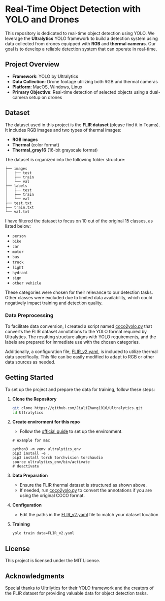 # Real-Time Object Detection with YOLO and Drones

This repository is dedicated to real-time object detection using YOLO. We leverage the **Ultralytics** YOLO framework to build a detection system using data collected from drones equipped with **RGB** and **thermal cameras**. Our goal is to develop a reliable detection system that can operate in real-time.

## Project Overview

- **Framework**: YOLO by Ultralytics
- **Data Collection**: Drone footage utilizing both RGB and thermal cameras
- **Platform**: MacOS, Windows, Linux
- **Primary Objective**: Real-time detection of selected objects using a dual-camera setup on drones

## Dataset

The dataset used in this project is the **FLIR dataset** (please find it in Teams). It includes RGB images and two types of thermal images:

- **RGB images**
- **Thermal** (color format)
- **Thermal_gray16** (16-bit grayscale format)

The dataset is organized into the following folder structure:

```
├── images
│   ├── test
│   ├── train
│   └── val
├── labels
│   ├── test
│   ├── train
│   └── val
├── test.txt
├── train.txt
└── val.txt
```

I have filtered the dataset to focus on 10 out of the original 15 classes, as listed below:

- `person`
- `bike`
- `car`
- `motor`
- `bus`
- `truck`
- `light`
- `hydrant`
- `sign`
- `other vehicle`

These categories were chosen for their relevance to our detection tasks. Other classes were excluded due to limited data availability, which could negatively impact training and detection quality.

### Data Preprocessing

To facilitate data conversion, I created a script named [coco2yolo.py](ultralytics/cfg/datasets/flir2yolo.py) that converts the FLIR dataset annotations to the YOLO format required by Ultralytics. The resulting structure aligns with YOLO requirements, and the labels are prepared for immediate use with the chosen categories.

Additionally, a configuration file, [FLIR_v2.yaml](ultralytics/cfg/datasets/FLIR_v2.yaml), is included to utilize thermal data specifically. This file can be easily modified to adapt to RGB or other data sources as needed.

## Getting Started

To set up the project and prepare the data for training, follow these steps:

1. **Clone the Repository**

   ```bash
   git clone https://github.com/JialiZhang1016/Ultralytics.git
   cd Ultralytics
   ```
2. **Create envirorment for this repo**
   - Follow the [official guide](https://docs.ultralytics.com/quickstart/) to set up the environment.
   ```
   # example for mac

   python3 -m venv ultralytics_env
   pip3 install -e .
   pip3 install torch torchvision torchaudio
   source ultralytics_env/bin/activate
   # deactivate
   ```
3. **Data Preparation**
   - Ensure the FLIR thermal dataset is structured as shown above.
   - If needed, run [coco2yolo.py](ultralytics/cfg/datasets/flir2yolo.py) to convert the annotations if you are using the original COCO format.
5. **Configuration**
   - Edit the paths in the [FLIR_v2.yaml](ultralytics/cfg/datasets/FLIR_v2.yaml) file to match your dataset location.
6. **Training**
    ```bash
    yolo train data=FLIR_v2.yaml
    ```
    

## License

This project is licensed under the MIT License.

## Acknowledgments

Special thanks to Ultrilytics for their YOLO framework and the creators of the FLIR dataset for providing valuable data for object detection tasks.
